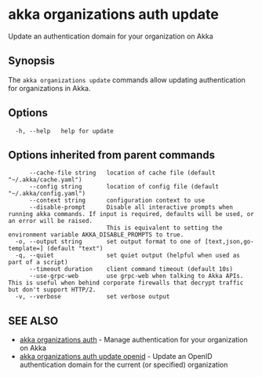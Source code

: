 # akka organizations auth update

Update an authentication domain for your organization on Akka

## Synopsis

The `akka organizations update` commands allow updating authentication for organizations in Akka.

## Options

```
  -h, --help   help for update
```

## Options inherited from parent commands

```
      --cache-file string   location of cache file (default "~/.akka/cache.yaml")
      --config string       location of config file (default "~/.akka/config.yaml")
      --context string      configuration context to use
      --disable-prompt      Disable all interactive prompts when running akka commands. If input is required, defaults will be used, or an error will be raised.
                            This is equivalent to setting the environment variable AKKA_DISABLE_PROMPTS to true.
  -o, --output string       set output format to one of [text,json,go-template=] (default "text")
  -q, --quiet               set quiet output (helpful when used as part of a script)
      --timeout duration    client command timeout (default 10s)
      --use-grpc-web        use grpc-web when talking to Akka APIs. This is useful when behind corporate firewalls that decrypt traffic but don't support HTTP/2.
  -v, --verbose             set verbose output
```

## SEE ALSO

* [akka organizations auth](akka_organizations_auth.html)	 - Manage authentication for your organization on Akka
* [akka organizations auth update openid](akka_organizations_auth_update_openid.html)	 - Update an OpenID authentication domain for the current (or specified) organization
